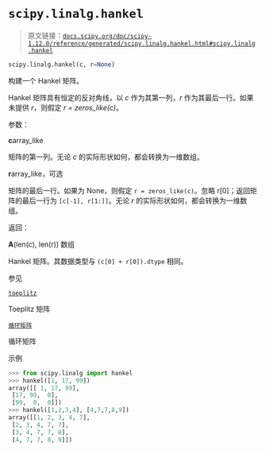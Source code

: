 # `scipy.linalg.hankel`

> 原文链接：[`docs.scipy.org/doc/scipy-1.12.0/reference/generated/scipy.linalg.hankel.html#scipy.linalg.hankel`](https://docs.scipy.org/doc/scipy-1.12.0/reference/generated/scipy.linalg.hankel.html#scipy.linalg.hankel)

```py
scipy.linalg.hankel(c, r=None)
```

构建一个 Hankel 矩阵。

Hankel 矩阵具有恒定的反对角线，以 *c* 作为其第一列，*r* 作为其最后一行。如果未提供 *r*，则假定 *r = zeros_like(c)*。

参数：

**c**array_like

矩阵的第一列。无论 *c* 的实际形状如何，都会转换为一维数组。

**r**array_like，可选

矩阵的最后一行。如果为 None，则假定 `r = zeros_like(c)`。忽略 r[0]；返回矩阵的最后一行为 `[c[-1], r[1:]]`。无论 *r* 的实际形状如何，都会转换为一维数组。

返回：

**A**(len(c), len(r)) 数组

Hankel 矩阵。其数据类型与 `(c[0] + r[0]).dtype` 相同。

参见

[`toeplitz`](https://docs.scipy.org/doc/scipy-1.12.0/reference/generated/scipy.linalg.toeplitz.html#scipy.linalg.toeplitz "scipy.linalg.toeplitz")

Toeplitz 矩阵

[`循环矩阵`](https://docs.scipy.org/doc/scipy-1.12.0/reference/generated/scipy.linalg.circulant.html#scipy.linalg.circulant "scipy.linalg.circulant")

循环矩阵

示例

```py
>>> from scipy.linalg import hankel
>>> hankel([1, 17, 99])
array([[ 1, 17, 99],
 [17, 99,  0],
 [99,  0,  0]])
>>> hankel([1,2,3,4], [4,7,7,8,9])
array([[1, 2, 3, 4, 7],
 [2, 3, 4, 7, 7],
 [3, 4, 7, 7, 8],
 [4, 7, 7, 8, 9]]) 
```
